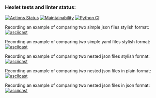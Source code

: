 ### Hexlet tests and linter status:
[![Actions Status](https://github.com/iKogep23/python-project-50/actions/workflows/hexlet-check.yml/badge.svg)](https://github.com/iKogep23/python-project-50/actions)
[![Maintainability](https://api.codeclimate.com/v1/badges/97d4cbb0ee75dbc0acf2/maintainability)](https://codeclimate.com/github/iKogep23/python-project-50/maintainability)
[![Python CI](https://github.com/iKogep23/python-project-50/actions/workflows/pyci.yml/badge.svg)](https://github.com/iKogep23/python-project-50/actions/workflows/pyci.yml)

Recording an example of comparing two simple json files stylish format:
[![asciicast](https://asciinema.org/a/4HtEexWL25M1NnNP8vH4K6PPx.svg)](https://asciinema.org/a/4HtEexWL25M1NnNP8vH4K6PPx)

Recording an example of comparing two simple yaml files stylish format:
[![asciicast](https://asciinema.org/a/w0OBblPKDW1n1tbCr236vA3fi.svg)](https://asciinema.org/a/w0OBblPKDW1n1tbCr236vA3fi)

Recording an example of comparing two nested json files stylish format:
[![asciicast](https://asciinema.org/a/GJySB1OdDZ1ET3LmL5EtS7dN9.svg)](https://asciinema.org/a/GJySB1OdDZ1ET3LmL5EtS7dN9)

Recording an example of comparing two nested json files in plain format:
[![asciicast](https://asciinema.org/a/L4dFPH8WyuxQ1U7Ja1F9TU1fz.svg)](https://asciinema.org/a/L4dFPH8WyuxQ1U7Ja1F9TU1fz)

Recording an example of comparing two nested json files in json format:
[![asciicast](https://asciinema.org/a/yU2zsIVDNUr8jRxfcuw8c4nJC.svg)](https://asciinema.org/a/yU2zsIVDNUr8jRxfcuw8c4nJC)
